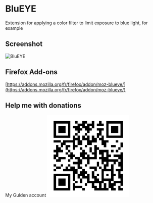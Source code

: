 # BluEYE
Extension for applying a color filter to limit exposure to blue light, for example

## Screenshot
![BluEYE](./screenshots/nextchange_1.0.0.png)

## Firefox Add-ons
[https://addons.mozilla.org/fr/firefox/addon/moz-blueye/](https://addons.mozilla.org/fr/firefox/addon/moz-blueye/)

## Help me with donations
My Gulden account
![DeepLT](./donation/gulden_silbad.png)
